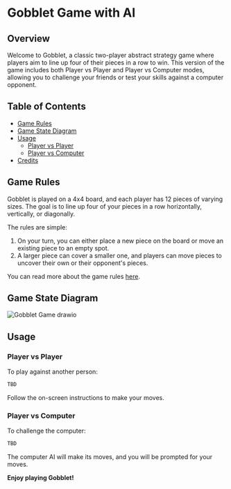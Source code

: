 # Gobblet Game with AI

## Overview

Welcome to Gobblet, a classic two-player abstract strategy game where players aim to line up four of their pieces in a row to win. This version of the game includes both Player vs Player and Player vs Computer modes, allowing you to challenge your friends or test your skills against a computer opponent.

## Table of Contents

- [Game Rules](#game-rules)
- [Game State Diagram](#game-state-diagram)
- [Usage](#usage)
  - [Player vs Player](#player-vs-player)
  - [Player vs Computer](#player-vs-computer)
- [Credits](#credits)

## Game Rules

Gobblet is played on a 4x4 board, and each player has 12 pieces of varying sizes. The goal is to line up four of your pieces in a row horizontally, vertically, or diagonally.

The rules are simple:
1. On your turn, you can either place a new piece on the board or move an existing piece to an empty spot.
2. A larger piece can cover a smaller one, and players can move pieces to uncover their own or their opponent's pieces.

You can read more about the game rules [here](https://www.boardspace.net/gobblet/english/gobblet_rules.pdf).


## Game State Diagram

![Gobblet Game drawio](https://github.com/MohammadDallash/Gobblet-Ai-PYgame/assets/54954479/0fb688d8-ceb6-4401-97bf-1feec5d7ca08)


## Usage

### Player vs Player

To play against another person:

```bash
TBD
```

Follow the on-screen instructions to make your moves.

### Player vs Computer

To challenge the computer:

```bash
TBD
```

The computer AI will make its moves, and you will be prompted for your moves.





****Enjoy playing Gobblet!****
